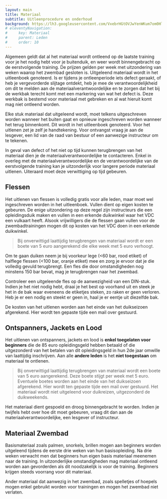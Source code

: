 ```yaml
---
layout: main
title: Materiaal
subtitle: Uitleenprocedure en onderhoud
background: https://lh3.googleusercontent.com/VxebrHGtOVJwYenWKum7om0HlsYhWvWVQb4vNcf1XKL74W6YCs5Ddcfz6E5KQCqPb53jKyPA9G944n6LhS5aWinrcc7Q0LmK0qtxi5W5yrzGMUHOsK0d99xsNx7NG2sNrOoAXE5G7-I
# eleventyNavigation:
#     key: Materiaal
#     parent: Leden
#     order: 10
---
```


Algemeen geldt dat al het materiaal wordt ontleend op de laatste training voor je het nodig hebt voor je
buitenduik, en weer wordt binnengebracht op de eerstvolgende training. De prijzen gelden per week met
uitzondering van weken waarop het zwembad gesloten is. Uitgeleend materiaal wordt in het uitleenboek
genoteerd. Is er tijdens je ontleenperiode iets defect geraakt, of heb je vergevorderde slijtage ontdekt, heb
je mee de verantwoordelijkheid om dit te melden aan de materiaalverantwoordelijke en te zorgen dat het
bij de werkbak terecht komt met een markering van wat het defect is. Deze werkbak is bestemd voor
materiaal met gebreken en al wat hieruit komt mag niet ontleend worden.

Elke stuk materiaal dat uitgeleend wordt, moet telkens uitgeschreven worden wanneer het buiten gaat en
opnieuw ingeschreven worden wanneer het terug binnenkomt. Dit wordt in het uitleenboek genoteerd.
Voor het uitlenen zet je zelf je handtekening. Voor ontvangst vraag je aan de lesgever, een lid van de raad
van bestuur of een aanwezige instructeur om te tekenen.

In geval van defect of het niet op tijd kunnen terugbrengen van het materiaal dien je de
materiaalverantwoordelijke te contacteren. Enkel in overleg met de materiaalverantwoordelijke en de
verantwoordelijke van de eerstvolgende training kan je uitzonderlijk voor langere periode materiaal
uitlenen. Uiteraard moet deze verwittiging op tijd gebeuren.

## Flessen
Het uitlenen van flessen is volledig gratis voor alle leden, maar moet wel ingeschreven worden in het uitleenboek. Vullen dient op eigen kosten te gebeuren. De enige uitzondering op deze regel zijn instructeurs die een opleidingsduik maken en vullen in een erkende duikwinkel waar het VDC een vulkaart heeft. Alsook vrijwilligers die de flessen gaan vullen voor de zwembadtrainingen mogen dit op kosten van het VDC doen in een erkende duikwinkel.

> Bij onverwittigd laattijdig terugbrengen van materiaal wordt er een boete van 5 euro aangerekend die elke week met 5 euro verhoogt.

Om te gaan duiken neem je bij voorkeur lege (<60 bar, rood etiket) of halflege flessen (<100 bar, oranje
etiket) mee en zorg je ervoor dat je die volledig gevuld terugbrengt. Een fles die door omstandigheden
nog minstens 150 bar bevat, mag je terugbrengen naar het zwembad.

Controleer een uitgeleende fles op de aanwezigheid van een DIN-stuk. Indien je het niet nodig hebt, draai
je het best op voorhand uit en steek je het in de bak waar eveneens de etiketjes steken, zo raken er geen
verloren. Heb je er een nodig en steekt er geen in, haal je er eentje uit diezelfde bak.

De kosten van het uitlenen worden aan het einde van het duikseizoen afgerekend. Hier wordt ten gepaste
tijde een mail over gestuurd. 

## Ontspanners, Jackets en Lood
Het uitlenen van ontspanners, jackets en lood is **enkel toegelaten voor beginners** die de 85 euro opleidingsgeld hebben betaald of die uitgezonderd van het betalen van dit opleidingsgeld in hun 2de jaar omwille van laattijdig inschrijven. Aan alle **andere leden** is het **niet toegestaan** om materiaal te ontlenen. 

> Bij onverwittigd laattijdig terugbrengen van materiaal wordt een boete van 5 euro aangerekend. Deze boete stijgt per week met 5 euro. Eventuele boetes worden aan het einde van het duikseizoen afgerekend. Hier wordt ten gepaste tijde een mail over gestuurd. Het materiaal wordt niet uitgeleend voor duikreizen, uitgezonderd de duikweekends.

Het materiaal dient gespoeld en droog binnengebracht te worden. Indien je twijfels hebt over hoe dit moet
gebeuren, vraag dit dan aan de materiaalverantwoordelijke, een lesgever of instructeur.

## Materiaal Zwembad
Basismateriaal zoals palmen, snorkels, brillen mogen aan beginners worden uitgeleend tijdens de eerste drie weken van hun basisopleiding. Na drie weken verwacht men dat beginners hun eigen basis materiaal meenemen naar de training. In uitzonderlijke omstandigheden mag materiaal ontleend worden aan gevorderden als dit noodzakelijk is voor de training. Beginners krijgen steeds voorrang voor dit materiaal.

Ander materiaal dat aanwezig in het zwembad, zoals spelletjes of hoepels mogen enkel gebruikt worden voor trainingen en mogen het zwembad niet verlaten.
